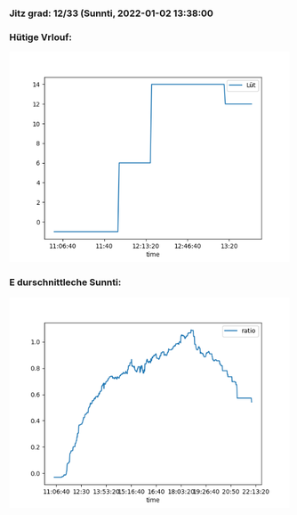 ### Jitz grad: 12/33 (Sunnti, 2022-01-02 13:38:00

### Hütige Vrlouf:
![Graph](Today.png)

### E durschnittleche Sunnti:
![Graph](Sunnti.png)